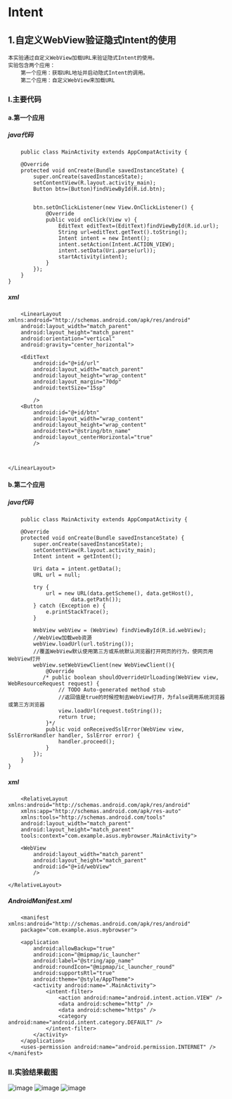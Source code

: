# Intent
## 1.自定义WebView验证隐式Intent的使用
    本实验通过自定义WebView加载URL来验证隐式Intent的使用。
    实验包含两个应用：
        第一个应用：获取URL地址并启动隐式Intent的调用。
        第二个应用：自定义WebView来加载URL
### Ⅰ.主要代码
#### a.第一个应用
##### java代码
        public class MainActivity extends AppCompatActivity {
    
        @Override
        protected void onCreate(Bundle savedInstanceState) {
            super.onCreate(savedInstanceState);
            setContentView(R.layout.activity_main);
            Button btn=(Button)findViewById(R.id.btn);
    
    
            btn.setOnClickListener(new View.OnClickListener() {
                @Override
                public void onClick(View v) {
                    EditText editText=(EditText)findViewById(R.id.url);
                    String url=editText.getText().toString();
                    Intent intent = new Intent();
                    intent.setAction(Intent.ACTION_VIEW);
                    intent.setData(Uri.parse(url));
                    startActivity(intent);
                }
            });
        }
    }
##### xml
        <LinearLayout xmlns:android="http://schemas.android.com/apk/res/android"
        android:layout_width="match_parent"
        android:layout_height="match_parent"
        android:orientation="vertical"
        android:gravity="center_horizontal">
    
        <EditText
            android:id="@+id/url"
            android:layout_width="match_parent"
            android:layout_height="wrap_content"
            android:layout_margin="70dp"
            android:textSize="15sp"
    
            />
        <Button
            android:id="@+id/btn"
            android:layout_width="wrap_content"
            android:layout_height="wrap_content"
            android:text="@string/btn_name"
            android:layout_centerHorizontal="true"
            />
    
    
    
    </LinearLayout>
#### b.第二个应用
##### java代码
        public class MainActivity extends AppCompatActivity {
    
        @Override
        protected void onCreate(Bundle savedInstanceState) {
            super.onCreate(savedInstanceState);
            setContentView(R.layout.activity_main);
            Intent intent = getIntent();
    
            Uri data = intent.getData();
            URL url = null;
    
            try {
                url = new URL(data.getScheme(), data.getHost(),
                        data.getPath());
            } catch (Exception e) {
                e.printStackTrace();
            }
    
            WebView webView = (WebView) findViewById(R.id.webView);
            //WebView加载web资源
            webView.loadUrl(url.toString());
            //覆盖WebView默认使用第三方或系统默认浏览器打开网页的行为，使网页用WebView打开
            webView.setWebViewClient(new WebViewClient(){
                @Override
               /* public boolean shouldOverrideUrlLoading(WebView view, WebResourceRequest request) {
                    // TODO Auto-generated method stub
                    //返回值是true的时候控制去WebView打开，为false调用系统浏览器或第三方浏览器
                    view.loadUrl(request.toString());
                    return true;
                }*/
                public void onReceivedSslError(WebView view, SslErrorHandler handler, SslError error) {
                    handler.proceed();
                }
            });
        }
    }
##### xml
        <RelativeLayout xmlns:android="http://schemas.android.com/apk/res/android"
        xmlns:app="http://schemas.android.com/apk/res-auto"
        xmlns:tools="http://schemas.android.com/tools"
        android:layout_width="match_parent"
        android:layout_height="match_parent"
        tools:context="com.example.asus.mybrowser.MainActivity">
    
        <WebView
            android:layout_width="match_parent"
            android:layout_height="match_parent"
            android:id="@+id/webView"
            />
    
    </RelativeLayout>
##### AndroidManifest.xml
        <manifest xmlns:android="http://schemas.android.com/apk/res/android"
        package="com.example.asus.mybrowser">
    
        <application
            android:allowBackup="true"
            android:icon="@mipmap/ic_launcher"
            android:label="@string/app_name"
            android:roundIcon="@mipmap/ic_launcher_round"
            android:supportsRtl="true"
            android:theme="@style/AppTheme">
            <activity android:name=".MainActivity">
                <intent-filter>
                    <action android:name="android.intent.action.VIEW" />
                    <data android:scheme="http" />
                    <data android:scheme="https" />
                    <category android:name="android.intent.category.DEFAULT" />
                </intent-filter>
            </activity>
        </application>
        <uses-permission android:name="android.permission.INTERNET" />
    </manifest>
    
### Ⅱ.实验结果截图
![image](https://note.youdao.com/yws/public/resource/77228b63ac43ca5ebf978fa750591ace/xmlnote/B0A4E9979CDB4670B2CB488A38C15B1A/375)
![image](https://note.youdao.com/yws/public/resource/77228b63ac43ca5ebf978fa750591ace/xmlnote/BACC6DF549074EADA79E31D5B31FDDCD/377)
![image](https://note.youdao.com/yws/public/resource/77228b63ac43ca5ebf978fa750591ace/xmlnote/705E44F2B37F4CDBB9A6A36747DDD55F/373)